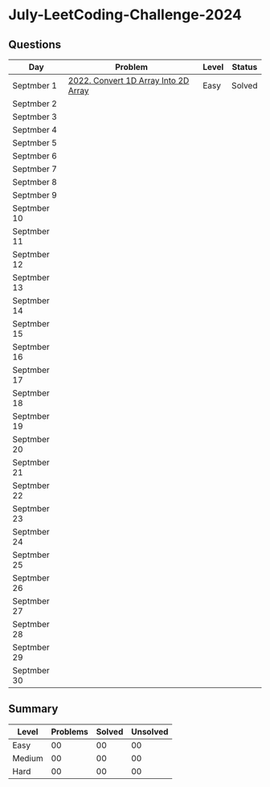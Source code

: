 # July-LeetCoding-Challenge-2024

## Questions
| Day | Problem | Level | Status |
| --- | --- | --- | --- |
| Septmber 1 | [2022. Convert 1D Array Into 2D Array](https://leetcode.com/problems/convert-1d-array-into-2d-array/description/) | Easy | Solved |
| Septmber 2 | []() |  |  |
| Septmber 3 | []() |  |  |
| Septmber 4 | []() |  |  |
| Septmber 5 | []() |  |  |
| Septmber 6 | []() |  |  |
| Septmber 7 | []() |  |  |
| Septmber 8 | []() |  |  |
| Septmber 9 | []() |  |  |
| Septmber 10 | []() |  |  |
| Septmber 11 | []() |  |  |
| Septmber 12 | []() |  |  |
| Septmber 13 | []() |  |  |   
| Septmber 14 | []() |  |  |
| Septmber 15 | []() |  |  |
| Septmber 16 | []() |  |  |
| Septmber 17 | []() |  |  |
| Septmber 18 | []() |  |  |
| Septmber 19 | []() |  |  |
| Septmber 20 | []() |  |  |
| Septmber 21 | []() |  |  |
| Septmber 22 | []() |  |  |
| Septmber 23 | []() |  |  |
| Septmber 24 | []() |  |  |
| Septmber 25 | []() |  |  |
| Septmber 26 | []() |  |  |
| Septmber 27 | []() |  |  |
| Septmber 28 | []() |  |  |
| Septmber 29 | []() |  |  |
| Septmber 30 | []() |  |  |


## Summary
| Level  | Problems | Solved | Unsolved |
| ---    | --- | --- | --- |
| Easy   | 00 | 00 | 00 |
| Medium | 00 | 00 | 00 |
| Hard   | 00 | 00 | 00 |
